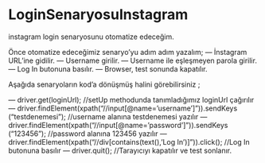 # LoginSenaryosuInstagram
instagram login senaryosunu otomatize edeceğim.

Önce otomatize edeceğimiz senaryo’yu adım adım yazalım;
— İnstagram URL’ine gidilir.
— Username girilir.
— Username ile eşleşmeyen parola girilir.
— Log In butonuna basılır.
— Browser, test sonunda kapatılır.

Aşağıda senaryoların kod’a dönüşmüş halini görebilirsiniz ;

— driver.get(loginUrl); //setUp methodunda tanımladığımız loginUrl çağırılır
— driver.findElement(xpath(“//input[@name=’username’]”)).sendKeys
(“testdenemesi”); //username alanına testdenemesi yazılır
— driver.findElement(xpath(“//input[@name=’password’]”)).sendKeys
(“123456”); //password alanına 123456 yazılır
— driver.findElement(xpath(“//div[contains(text(),’Log In’)]”)).click();
//Log In butonuna basılır
— driver.quit(); //Tarayıcıyı kapatılır ve test sonlanır.
